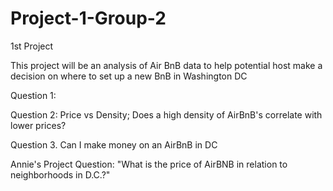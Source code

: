 # Project-1-Group-2
1st Project

This project will be an analysis of Air BnB data to help potential host make a decision on where to set up a new BnB in Washington DC

Question 1: 

Question 2:  Price vs Density; Does a high density of AirBnB's correlate with lower prices?

Question 3. Can I make money on an AirBnB in DC



Annie's Project Question: "What is the price of AirBNB in relation to neighborhoods in D.C.?"
